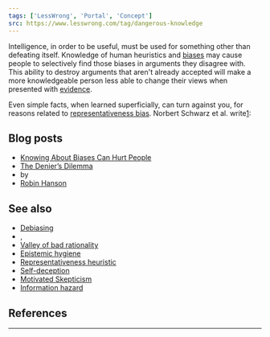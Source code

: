 ```yaml
---
tags: ['LessWrong', 'Portal', 'Concept']
src: https://www.lesswrong.com/tag/dangerous-knowledge
---
```


Intelligence, in order to be useful, must be used for something other than defeating itself. Knowledge of human heuristics and [biases](https://wiki.lesswrong.com/wiki/biases) may cause people to selectively find those biases in arguments they disagree with. This ability to destroy arguments that aren't already accepted will make a more knowledgeable person less able to change their views when presented with [evidence](https://www.lesswrong.com/tag/evidence).

Even simple facts, when learned superficially, can turn against you, for reasons related to [representativeness bias](https://wiki.lesswrong.com/wiki/representativeness_bias). Norbert Schwarz et al. write[1](#fn1):

## Blog posts
- [Knowing About Biases Can Hurt People](http://lesswrong.com/lw/he/knowing_about_biases_can_hurt_people/)
- [The Denier’s Dilemma](http://www.overcomingbias.com/2007/09/the-deniers-con.html)
-  by 
- [Robin Hanson](https://www.lesswrong.com/tag/robin-hanson)

## See also
- [Debiasing](https://www.lesswrong.com/tag/debiasing)
- , 
- [Valley of bad rationality](https://www.lesswrong.com/tag/valley-of-bad-rationality)
- [Epistemic hygiene](https://www.lesswrong.com/tag/epistemic-hygiene)
- [Representativeness heuristic](https://www.lesswrong.com/tag/representativeness-heuristic)
- [Self-deception](https://www.lesswrong.com/tag/self-deception)
- [Motivated Skepticism](https://www.lesswrong.com/tag/motivated-skepticism)
- [Information hazard](https://www.lesswrong.com/tag/information-hazards)

## References


---

